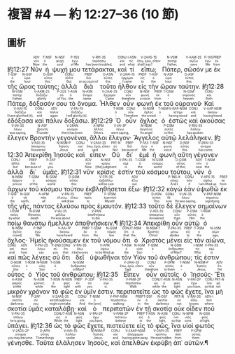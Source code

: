 # 複習 #4 — 約 12:27–36 (10 節)

## 圖析

 <rt>約12:27</rt> <RUBY><ruby><ruby>Νῦν<rt>Now</rt></ruby><rt>νῦν</rt></ruby><rt>ADV</rt></RUBY> <RUBY><ruby><ruby>ἡ<rt>the</rt></ruby><rt>ὁ</rt></ruby><rt>T-NSF</rt></RUBY> <RUBY><ruby><ruby>ψυχή<rt>soul</rt></ruby><rt>ψυχή</rt></ruby><rt>N-NSF</rt></RUBY> <RUBY><ruby><ruby>μου<rt>of Me</rt></ruby><rt>ἐγώ</rt></ruby><rt>P-1GS</rt></RUBY> <RUBY><ruby><ruby>τετάρακται‚<rt>has been troubled‚</rt></ruby><rt>ταράσσω</rt></ruby><rt>V-RPI-3S</rt></RUBY> <RUBY><ruby><ruby>καὶ<rt>and</rt></ruby><rt>καί</rt></ruby><rt>CONJ</rt></RUBY> <RUBY><ruby><ruby>τί<rt>what</rt></ruby><rt>τίς</rt></ruby><rt>I-ASN</rt></RUBY> <RUBY><ruby><ruby>εἴπω;<rt>shall I say?</rt></ruby><rt>ἔπω, ἐρῶ, εἶπον</rt></ruby><rt>V-2AAS-1S</rt></RUBY> <RUBY><ruby><ruby>Πάτερ‚<rt>Father‚</rt></ruby><rt>πατήρ</rt></ruby><rt>N-VSM</rt></RUBY> <RUBY><ruby><ruby>σῶσόν<rt>save</rt></ruby><rt>σῴζω</rt></ruby><rt>V-AAM-2S</rt></RUBY> <RUBY><ruby><ruby>με<rt>Me</rt></ruby><rt>ἐγώ</rt></ruby><rt>P-1AS</rt></RUBY> <RUBY><ruby><ruby>ἐκ<rt>from</rt></ruby><rt>ἐκ</rt></ruby><rt>PREP</rt></RUBY> <RUBY><ruby><ruby>τῆς<rt>the</rt></ruby><rt>ὁ</rt></ruby><rt>T-GSF</rt></RUBY> <RUBY><ruby><ruby>ὥρας<rt>hour</rt></ruby><rt>ὥρα</rt></ruby><rt>N-GSF</rt></RUBY> <RUBY><ruby><ruby>ταύτης;<rt>this.’</rt></ruby><rt>οὗτος</rt></ruby><rt>D-GSF</rt></RUBY> <RUBY><ruby><ruby>ἀλλὰ<rt>But</rt></ruby><rt>ἀλλά</rt></ruby><rt>CONJ</rt></RUBY> <RUBY><ruby><ruby>διὰ<rt>on account of</rt></ruby><rt>διά</rt></ruby><rt>PREP</rt></RUBY> <RUBY><ruby><ruby>τοῦτο<rt>this</rt></ruby><rt>οὗτος</rt></ruby><rt>D-ASN</rt></RUBY> <RUBY><ruby><ruby>ἦλθον<rt>I came</rt></ruby><rt>ἔρχομαι</rt></ruby><rt>V-2AAI-1S</rt></RUBY> <RUBY><ruby><ruby>εἰς<rt>to</rt></ruby><rt>εἰς</rt></ruby><rt>PREP</rt></RUBY> <RUBY><ruby><ruby>τὴν<rt>the</rt></ruby><rt>ὁ</rt></ruby><rt>T-ASF</rt></RUBY> <RUBY><ruby><ruby>ὥραν<rt>hour</rt></ruby><rt>ὥρα</rt></ruby><rt>N-ASF</rt></RUBY> <RUBY><ruby><ruby>ταύτην.<rt>this.</rt></ruby><rt>οὗτος</rt></ruby><rt>D-ASF</rt></RUBY> <rt>約12:28</rt> <RUBY><ruby><ruby>Πάτερ‚<rt>Father‚</rt></ruby><rt>πατήρ</rt></ruby><rt>N-VSM</rt></RUBY> <RUBY><ruby><ruby>δόξασόν<rt>glorify</rt></ruby><rt>δοξάζω</rt></ruby><rt>V-AAM-2S</rt></RUBY> <RUBY><ruby><ruby>σου<rt>of You</rt></ruby><rt>σύ</rt></ruby><rt>P-2GS</rt></RUBY> <RUBY><ruby><ruby>τὸ<rt>the</rt></ruby><rt>ὁ</rt></ruby><rt>T-ASN</rt></RUBY> <RUBY><ruby><ruby>ὄνομα.<rt>name.</rt></ruby><rt>ὄνομα</rt></ruby><rt>N-ASN</rt></RUBY> <RUBY><ruby><ruby>Ἦλθεν<rt>Came</rt></ruby><rt>ἔρχομαι</rt></ruby><rt>V-2AAI-3S</rt></RUBY> <RUBY><ruby><ruby>οὖν<rt>therefore</rt></ruby><rt>οὖν</rt></ruby><rt>CONJ</rt></RUBY> <RUBY><ruby><ruby>φωνὴ<rt>a voice</rt></ruby><rt>φωνή</rt></ruby><rt>N-NSF</rt></RUBY> <RUBY><ruby><ruby>ἐκ<rt>from</rt></ruby><rt>ἐκ</rt></ruby><rt>PREP</rt></RUBY> <RUBY><ruby><ruby>τοῦ<rt>‑</rt></ruby><rt>ὁ</rt></ruby><rt>T-GSM</rt></RUBY> <RUBY><ruby><ruby>οὐρανοῦ·<rt>heaven:</rt></ruby><rt>οὐρανός</rt></ruby><rt>N-GSM</rt></RUBY> <RUBY><ruby><ruby>Καὶ<rt>Both</rt></ruby><rt>καί</rt></ruby><rt>CONJ</rt></RUBY> <RUBY><ruby><ruby>ἐδόξασα<rt>I have glorified [it]‚</rt></ruby><rt>δοξάζω</rt></ruby><rt>V-AAI-1S</rt></RUBY> <RUBY><ruby><ruby>καὶ<rt>and</rt></ruby><rt>καί</rt></ruby><rt>CONJ</rt></RUBY> <RUBY><ruby><ruby>πάλιν<rt>again</rt></ruby><rt>πάλιν</rt></ruby><rt>ADV</rt></RUBY> <RUBY><ruby><ruby>δοξάσω.<rt>I will glorify [it].</rt></ruby><rt>δοξάζω</rt></ruby><rt>V-FAI-1S</rt></RUBY> <rt>約12:29</rt> <RUBY><ruby><ruby>Ὁ<rt>‑</rt></ruby><rt>ὁ</rt></ruby><rt>T-NSM</rt></RUBY> <RUBY><ruby><ruby>οὖν<rt>Therefore</rt></ruby><rt>οὖν</rt></ruby><rt>CONJ</rt></RUBY> <RUBY><ruby><ruby>ὄχλος<rt>the crowd</rt></ruby><rt>ὄχλος</rt></ruby><rt>N-NSM</rt></RUBY> <RUBY><ruby><ruby>ὁ<rt>‑</rt></ruby><rt>ὁ</rt></ruby><rt>T-NSM</rt></RUBY> <RUBY><ruby><ruby>ἑστὼς<rt>having stood</rt></ruby><rt>ἵστημι</rt></ruby><rt>V-RAP-NSM</rt></RUBY> <RUBY><ruby><ruby>καὶ<rt>and</rt></ruby><rt>καί</rt></ruby><rt>CONJ</rt></RUBY> <RUBY><ruby><ruby>ἀκούσας<rt>having heard</rt></ruby><rt>ἀκούω</rt></ruby><rt>V-AAP-NSM</rt></RUBY> <RUBY><ruby><ruby>ἔλεγεν<rt>was saying‚</rt></ruby><rt>λέγω</rt></ruby><rt>V-IAI-3S</rt></RUBY> <RUBY><ruby><ruby>Βροντὴν<rt>Thunder</rt></ruby><rt>βροντή</rt></ruby><rt>N-ASF</rt></RUBY> <RUBY><ruby><ruby>γεγονέναι‚<rt>there has been.</rt></ruby><rt>γίνομαι</rt></ruby><rt>V-2RAN</rt></RUBY> <RUBY><ruby><ruby>ἄλλοι<rt>Others</rt></ruby><rt>ἄλλος</rt></ruby><rt>A-NPM</rt></RUBY> <RUBY><ruby><ruby>ἔλεγον·<rt>were saying‚</rt></ruby><rt>λέγω</rt></ruby><rt>V-IAI-3P</rt></RUBY> <RUBY><ruby><ruby>Ἄγγελος<rt>An angel</rt></ruby><rt>ἄγγελος</rt></ruby><rt>N-NSM</rt></RUBY> <RUBY><ruby><ruby>αὐτῷ<rt>to Him</rt></ruby><rt>αὐτός</rt></ruby><rt>P-DSM</rt></RUBY> <RUBY><ruby><ruby>λελάληκεν.<rt>has spoken.</rt></ruby><rt>λαλέω</rt></ruby><rt>V-RAI-3S</rt></RUBY> <rt>約12:30</rt> <RUBY><ruby><ruby>Ἀπεκρίθη<rt>Answered</rt></ruby><rt>ἀποκρίνω</rt></ruby><rt>V-ADI-3S</rt></RUBY> <RUBY><ruby><ruby>Ἰησοῦς<rt>Jesus</rt></ruby><rt>Ἰησοῦς</rt></ruby><rt>N-NSM-P</rt></RUBY> <RUBY><ruby><ruby>καὶ<rt>and</rt></ruby><rt>καί</rt></ruby><rt>CONJ</rt></RUBY> <RUBY><ruby><ruby>εἶπεν·<rt>said</rt></ruby><rt>ἔπω, ἐρῶ, εἶπον</rt></ruby><rt>V-2AAI-3S</rt></RUBY> <RUBY><ruby><ruby>Οὐ<rt>Not</rt></ruby><rt>οὐ</rt></ruby><rt>PRT-N</rt></RUBY> <RUBY><ruby><ruby>δι᾽<rt>because of</rt></ruby><rt>διά</rt></ruby><rt>PREP</rt></RUBY> <RUBY><ruby><ruby>ἐμὲ<rt>Me</rt></ruby><rt>ἐγώ</rt></ruby><rt>P-1AS</rt></RUBY> <RUBY><ruby><ruby>ἡ<rt>the</rt></ruby><rt>ὁ</rt></ruby><rt>T-NSF</rt></RUBY> <RUBY><ruby><ruby>φωνὴ<rt>voice</rt></ruby><rt>φωνή</rt></ruby><rt>N-NSF</rt></RUBY> <RUBY><ruby><ruby>αὕτη<rt>this</rt></ruby><rt>οὗτος</rt></ruby><rt>D-NSF</rt></RUBY> <RUBY><ruby><ruby>γέγονεν<rt>has come‚</rt></ruby><rt>γίνομαι</rt></ruby><rt>V-2RAI-3S</rt></RUBY> <RUBY><ruby><ruby>ἀλλὰ<rt>but</rt></ruby><rt>ἀλλά</rt></ruby><rt>CONJ</rt></RUBY> <RUBY><ruby><ruby>δι᾽<rt>because of</rt></ruby><rt>διά</rt></ruby><rt>PREP</rt></RUBY> <RUBY><ruby><ruby>ὑμᾶς.<rt>you.</rt></ruby><rt>σύ</rt></ruby><rt>P-2AP</rt></RUBY> <rt>約12:31</rt> <RUBY><ruby><ruby>νῦν<rt>Now</rt></ruby><rt>νῦν</rt></ruby><rt>ADV</rt></RUBY> <RUBY><ruby><ruby>κρίσις<rt>[the] judgment</rt></ruby><rt>κρίσις</rt></ruby><rt>N-NSF</rt></RUBY> <RUBY><ruby><ruby>ἐστὶν<rt>is</rt></ruby><rt>εἰμί</rt></ruby><rt>V-PAI-3S</rt></RUBY> <RUBY><ruby><ruby>τοῦ<rt>the</rt></ruby><rt>ὁ</rt></ruby><rt>T-GSM</rt></RUBY> <RUBY><ruby><ruby>κόσμου<rt>world</rt></ruby><rt>κόσμος</rt></ruby><rt>N-GSM</rt></RUBY> <RUBY><ruby><ruby>τούτου‚<rt>of this;</rt></ruby><rt>οὗτος</rt></ruby><rt>D-GSM</rt></RUBY> <RUBY><ruby><ruby>νῦν<rt>now</rt></ruby><rt>νῦν</rt></ruby><rt>ADV</rt></RUBY> <RUBY><ruby><ruby>ὁ<rt>the</rt></ruby><rt>ὁ</rt></ruby><rt>T-NSM</rt></RUBY> <RUBY><ruby><ruby>ἄρχων<rt>prince</rt></ruby><rt>ἄρχων</rt></ruby><rt>N-NSM</rt></RUBY> <RUBY><ruby><ruby>τοῦ<rt>of the</rt></ruby><rt>ὁ</rt></ruby><rt>T-GSM</rt></RUBY> <RUBY><ruby><ruby>κόσμου<rt>world</rt></ruby><rt>κόσμος</rt></ruby><rt>N-GSM</rt></RUBY> <RUBY><ruby><ruby>τούτου<rt>this</rt></ruby><rt>οὗτος</rt></ruby><rt>D-GSM</rt></RUBY> <RUBY><ruby><ruby>ἐκβληθήσεται<rt>will be cast</rt></ruby><rt>ἐκβάλλω</rt></ruby><rt>V-FPI-3S</rt></RUBY> <RUBY><ruby><ruby>ἔξω·<rt>out.</rt></ruby><rt>ἔξω</rt></ruby><rt>ADV</rt></RUBY> <rt>約12:32</rt> <RUBY><ruby><ruby>κἀγὼ<rt>And I‚</rt></ruby><rt>κἀγώ</rt></ruby><rt>P-1NS-K</rt></RUBY> <RUBY><ruby><ruby>ἐὰν<rt>if</rt></ruby><rt>ἐάν</rt></ruby><rt>CONJ</rt></RUBY> <RUBY><ruby><ruby>ὑψωθῶ<rt>I am lifted up</rt></ruby><rt>ὑψόω</rt></ruby><rt>V-APS-1S</rt></RUBY> <RUBY><ruby><ruby>ἐκ<rt>from</rt></ruby><rt>ἐκ</rt></ruby><rt>PREP</rt></RUBY> <RUBY><ruby><ruby>τῆς<rt>the</rt></ruby><rt>ὁ</rt></ruby><rt>T-GSF</rt></RUBY> <RUBY><ruby><ruby>γῆς‚<rt>earth‚</rt></ruby><rt>γῆ</rt></ruby><rt>N-GSF</rt></RUBY> <RUBY><ruby><ruby>πάντας<rt>all</rt></ruby><rt>πᾶς</rt></ruby><rt>A-APM</rt></RUBY> <RUBY><ruby><ruby>ἑλκύσω<rt>will draw</rt></ruby><rt>ἑλκύω, ἕλκω</rt></ruby><rt>V-FAI-1S</rt></RUBY> <RUBY><ruby><ruby>πρὸς<rt>to</rt></ruby><rt>πρός</rt></ruby><rt>PREP</rt></RUBY> <RUBY><ruby><ruby>ἐμαυτόν.<rt>Myself.</rt></ruby><rt>ἐμαυτοῦ</rt></ruby><rt>F-1ASM</rt></RUBY> <rt>約12:33</rt> <RUBY><ruby><ruby>τοῦτο<rt>This</rt></ruby><rt>οὗτος</rt></ruby><rt>D-ASN</rt></RUBY> <RUBY><ruby><ruby>δὲ<rt>now</rt></ruby><rt>δέ</rt></ruby><rt>CONJ</rt></RUBY> <RUBY><ruby><ruby>ἔλεγεν<rt>He was saying‚</rt></ruby><rt>λέγω</rt></ruby><rt>V-IAI-3S</rt></RUBY> <RUBY><ruby><ruby>σημαίνων<rt>signifying</rt></ruby><rt>σημαίνω</rt></ruby><rt>V-PAP-NSM</rt></RUBY> <RUBY><ruby><ruby>ποίῳ<rt>by what</rt></ruby><rt>ποῖος</rt></ruby><rt>I-DSM</rt></RUBY> <RUBY><ruby><ruby>θανάτῳ<rt>death</rt></ruby><rt>θάνατος</rt></ruby><rt>N-DSM</rt></RUBY> <RUBY><ruby><ruby>ἤμελλεν<rt>He was about</rt></ruby><rt>μέλλω</rt></ruby><rt>V-IAI-3S</rt></RUBY> <RUBY><ruby><ruby>ἀποθνήσκειν.¶<rt>to die.</rt></ruby><rt>ἀποθνήσκω</rt></ruby><rt>V-PAN</rt></RUBY> 
 <rt>約12:34</rt> <RUBY><ruby><ruby>Ἀπεκρίθη<rt>Answered</rt></ruby><rt>ἀποκρίνω</rt></ruby><rt>V-ADI-3S</rt></RUBY> <RUBY><ruby><ruby>οὖν<rt>then</rt></ruby><rt>οὖν</rt></ruby><rt>CONJ</rt></RUBY> <RUBY><ruby><ruby>αὐτῷ<rt>Him</rt></ruby><rt>αὐτός</rt></ruby><rt>P-DSM</rt></RUBY> <RUBY><ruby><ruby>ὁ<rt>the</rt></ruby><rt>ὁ</rt></ruby><rt>T-NSM</rt></RUBY> <RUBY><ruby><ruby>ὄχλος·<rt>crowd‚</rt></ruby><rt>ὄχλος</rt></ruby><rt>N-NSM</rt></RUBY> <RUBY><ruby><ruby>Ἡμεῖς<rt>We</rt></ruby><rt>ἐγώ</rt></ruby><rt>P-1NP</rt></RUBY> <RUBY><ruby><ruby>ἠκούσαμεν<rt>have heard</rt></ruby><rt>ἀκούω</rt></ruby><rt>V-AAI-1P</rt></RUBY> <RUBY><ruby><ruby>ἐκ<rt>from</rt></ruby><rt>ἐκ</rt></ruby><rt>PREP</rt></RUBY> <RUBY><ruby><ruby>τοῦ<rt>the</rt></ruby><rt>ὁ</rt></ruby><rt>T-GSM</rt></RUBY> <RUBY><ruby><ruby>νόμου<rt>law</rt></ruby><rt>νόμος</rt></ruby><rt>N-GSM</rt></RUBY> <RUBY><ruby><ruby>ὅτι<rt>that</rt></ruby><rt>ὅτι</rt></ruby><rt>CONJ</rt></RUBY> <RUBY><ruby><ruby>ὁ<rt>the</rt></ruby><rt>ὁ</rt></ruby><rt>T-NSM</rt></RUBY> <RUBY><ruby><ruby>Χριστὸς<rt>Christ</rt></ruby><rt>Χριστός</rt></ruby><rt>N-NSM-T</rt></RUBY> <RUBY><ruby><ruby>μένει<rt>abides</rt></ruby><rt>μένω</rt></ruby><rt>V-PAI-3S</rt></RUBY> <RUBY><ruby><ruby>εἰς<rt>to</rt></ruby><rt>εἰς</rt></ruby><rt>PREP</rt></RUBY> <RUBY><ruby><ruby>τὸν<rt>the</rt></ruby><rt>ὁ</rt></ruby><rt>T-ASM</rt></RUBY> <RUBY><ruby><ruby>αἰῶνα‚<rt>age‚</rt></ruby><rt>αἰών</rt></ruby><rt>N-ASM</rt></RUBY> <RUBY><ruby><ruby>καὶ<rt>and</rt></ruby><rt>καί</rt></ruby><rt>CONJ</rt></RUBY> <RUBY><ruby><ruby>πῶς<rt>how</rt></ruby><rt>πως</rt></ruby><rt>ADV</rt></RUBY> <RUBY><ruby><ruby>λέγεις<rt>say</rt></ruby><rt>λέγω</rt></ruby><rt>V-PAI-2S</rt></RUBY> <RUBY><ruby><ruby>σὺ<rt>you</rt></ruby><rt>σύ</rt></ruby><rt>P-2NS</rt></RUBY> <RUBY><ruby><ruby>ὅτι<rt>that</rt></ruby><rt>ὅτι</rt></ruby><rt>CONJ</rt></RUBY> <RUBY><ruby><ruby>δεῖ<rt>it behooves</rt></ruby><rt>δέω</rt></ruby><rt>V-PAI-3S</rt></RUBY> <RUBY><ruby><ruby>ὑψωθῆναι<rt>to be lifted up</rt></ruby><rt>ὑψόω</rt></ruby><rt>V-APN</rt></RUBY> <RUBY><ruby><ruby>τὸν<rt>the</rt></ruby><rt>ὁ</rt></ruby><rt>T-ASM</rt></RUBY> <RUBY><ruby><ruby>Υἱὸν<rt>Son</rt></ruby><rt>υἱός</rt></ruby><rt>N-ASM</rt></RUBY> <RUBY><ruby><ruby>τοῦ<rt>‑</rt></ruby><rt>ὁ</rt></ruby><rt>T-GSM</rt></RUBY> <RUBY><ruby><ruby>ἀνθρώπου;<rt>of Man?</rt></ruby><rt>ἄνθρωπος</rt></ruby><rt>N-GSM</rt></RUBY> <RUBY><ruby><ruby>τίς<rt>Who</rt></ruby><rt>τίς</rt></ruby><rt>I-NSM</rt></RUBY> <RUBY><ruby><ruby>ἐστιν<rt>is</rt></ruby><rt>εἰμί</rt></ruby><rt>V-PAI-3S</rt></RUBY> <RUBY><ruby><ruby>οὗτος<rt>this</rt></ruby><rt>οὗτος</rt></ruby><rt>D-NSM</rt></RUBY> <RUBY><ruby><ruby>ὁ<rt>‑</rt></ruby><rt>ὁ</rt></ruby><rt>T-NSM</rt></RUBY> <RUBY><ruby><ruby>Υἱὸς<rt>Son</rt></ruby><rt>υἱός</rt></ruby><rt>N-NSM</rt></RUBY> <RUBY><ruby><ruby>τοῦ<rt>‑</rt></ruby><rt>ὁ</rt></ruby><rt>T-GSM</rt></RUBY> <RUBY><ruby><ruby>ἀνθρώπου;<rt>of Man?</rt></ruby><rt>ἄνθρωπος</rt></ruby><rt>N-GSM</rt></RUBY> <rt>約12:35</rt> <RUBY><ruby><ruby>Εἶπεν<rt>Said</rt></ruby><rt>ἔπω, ἐρῶ, εἶπον</rt></ruby><rt>V-2AAI-3S</rt></RUBY> <RUBY><ruby><ruby>οὖν<rt>therefore</rt></ruby><rt>οὖν</rt></ruby><rt>CONJ</rt></RUBY> <RUBY><ruby><ruby>αὐτοῖς<rt>to them</rt></ruby><rt>αὐτός</rt></ruby><rt>P-DPM</rt></RUBY> <RUBY><ruby><ruby>ὁ<rt>‑</rt></ruby><rt>ὁ</rt></ruby><rt>T-NSM</rt></RUBY> <RUBY><ruby><ruby>Ἰησοῦς·<rt>Jesus‚</rt></ruby><rt>Ἰησοῦς</rt></ruby><rt>N-NSM-P</rt></RUBY> <RUBY><ruby><ruby>Ἔτι<rt>Yet</rt></ruby><rt>ἔτι</rt></ruby><rt>ADV</rt></RUBY> <RUBY><ruby><ruby>μικρὸν<rt>a little</rt></ruby><rt>μικρός</rt></ruby><rt>A-ASM</rt></RUBY> <RUBY><ruby><ruby>χρόνον<rt>while</rt></ruby><rt>χρόνος</rt></ruby><rt>N-ASM</rt></RUBY> <RUBY><ruby><ruby>τὸ<rt>the</rt></ruby><rt>ὁ</rt></ruby><rt>T-NSN</rt></RUBY> <RUBY><ruby><ruby>φῶς<rt>light</rt></ruby><rt>φῶς</rt></ruby><rt>N-NSN</rt></RUBY> <RUBY><ruby><ruby>ἐν<rt>with</rt></ruby><rt>ἐν</rt></ruby><rt>PREP</rt></RUBY> <RUBY><ruby><ruby>ὑμῖν<rt>you</rt></ruby><rt>σύ</rt></ruby><rt>P-2DP</rt></RUBY> <RUBY><ruby><ruby>ἐστιν.<rt>is.</rt></ruby><rt>εἰμί</rt></ruby><rt>V-PAI-3S</rt></RUBY> <RUBY><ruby><ruby>περιπατεῖτε<rt>Walk</rt></ruby><rt>περιπατέω</rt></ruby><rt>V-PAM-2P</rt></RUBY> <RUBY><ruby><ruby>ὡς<rt>while</rt></ruby><rt>ὡς</rt></ruby><rt>CONJ</rt></RUBY> <RUBY><ruby><ruby>τὸ<rt>the</rt></ruby><rt>ὁ</rt></ruby><rt>T-ASN</rt></RUBY> <RUBY><ruby><ruby>φῶς<rt>light</rt></ruby><rt>φῶς</rt></ruby><rt>N-ASN</rt></RUBY> <RUBY><ruby><ruby>ἔχετε‚<rt>you have‚</rt></ruby><rt>ἔχω</rt></ruby><rt>V-PAI-2P</rt></RUBY> <RUBY><ruby><ruby>ἵνα<rt>so that</rt></ruby><rt>ἵνα</rt></ruby><rt>CONJ</rt></RUBY> <RUBY><ruby><ruby>μὴ<rt>not</rt></ruby><rt>μή</rt></ruby><rt>PRT-N</rt></RUBY> <RUBY><ruby><ruby>σκοτία<rt>darkness</rt></ruby><rt>σκοτία</rt></ruby><rt>N-NSF</rt></RUBY> <RUBY><ruby><ruby>ὑμᾶς<rt>you</rt></ruby><rt>σύ</rt></ruby><rt>P-2AP</rt></RUBY> <RUBY><ruby><ruby>καταλάβῃ·<rt>might overtake.</rt></ruby><rt>καταλαμβάνω</rt></ruby><rt>V-2AAS-3S</rt></RUBY> <RUBY><ruby><ruby>καὶ<rt>And</rt></ruby><rt>καί</rt></ruby><rt>CONJ</rt></RUBY> <RUBY><ruby><ruby>ὁ<rt>the [one]</rt></ruby><rt>ὁ</rt></ruby><rt>T-NSM</rt></RUBY> <RUBY><ruby><ruby>περιπατῶν<rt>walking</rt></ruby><rt>περιπατέω</rt></ruby><rt>V-PAP-NSM</rt></RUBY> <RUBY><ruby><ruby>ἐν<rt>in</rt></ruby><rt>ἐν</rt></ruby><rt>PREP</rt></RUBY> <RUBY><ruby><ruby>τῇ<rt>the</rt></ruby><rt>ὁ</rt></ruby><rt>T-DSF</rt></RUBY> <RUBY><ruby><ruby>σκοτίᾳ<rt>darkness</rt></ruby><rt>σκοτία</rt></ruby><rt>N-DSF</rt></RUBY> <RUBY><ruby><ruby>οὐκ<rt>not</rt></ruby><rt>οὐ</rt></ruby><rt>PRT-N</rt></RUBY> <RUBY><ruby><ruby>οἶδεν<rt>knows</rt></ruby><rt>εἴδω</rt></ruby><rt>V-RAI-3S</rt></RUBY> <RUBY><ruby><ruby>ποῦ<rt>where</rt></ruby><rt>ποῦ</rt></ruby><rt>ADV-I</rt></RUBY> <RUBY><ruby><ruby>ὑπάγει.<rt>he is going.</rt></ruby><rt>ὑπάγω</rt></ruby><rt>V-PAI-3S</rt></RUBY> <rt>約12:36</rt> <RUBY><ruby><ruby>ὡς<rt>While</rt></ruby><rt>ὡς</rt></ruby><rt>CONJ</rt></RUBY> <RUBY><ruby><ruby>τὸ<rt>the</rt></ruby><rt>ὁ</rt></ruby><rt>T-ASN</rt></RUBY> <RUBY><ruby><ruby>φῶς<rt>light</rt></ruby><rt>φῶς</rt></ruby><rt>N-ASN</rt></RUBY> <RUBY><ruby><ruby>ἔχετε‚<rt>you have‚</rt></ruby><rt>ἔχω</rt></ruby><rt>V-PAI-2P</rt></RUBY> <RUBY><ruby><ruby>πιστεύετε<rt>believe</rt></ruby><rt>πιστεύω</rt></ruby><rt>V-PAM-2P</rt></RUBY> <RUBY><ruby><ruby>εἰς<rt>in</rt></ruby><rt>εἰς</rt></ruby><rt>PREP</rt></RUBY> <RUBY><ruby><ruby>τὸ<rt>the</rt></ruby><rt>ὁ</rt></ruby><rt>T-ASN</rt></RUBY> <RUBY><ruby><ruby>φῶς‚<rt>light‚</rt></ruby><rt>φῶς</rt></ruby><rt>N-ASN</rt></RUBY> <RUBY><ruby><ruby>ἵνα<rt>so that</rt></ruby><rt>ἵνα</rt></ruby><rt>CONJ</rt></RUBY> <RUBY><ruby><ruby>υἱοὶ<rt>sons</rt></ruby><rt>υἱός</rt></ruby><rt>N-NPM</rt></RUBY> <RUBY><ruby><ruby>φωτὸς<rt>of light</rt></ruby><rt>φῶς</rt></ruby><rt>N-GSN</rt></RUBY> <RUBY><ruby><ruby>γένησθε.<rt>you may become.</rt></ruby><rt>γίνομαι</rt></ruby><rt>V-2ADS-2P</rt></RUBY> <RUBY><ruby><ruby>Ταῦτα<rt>These things</rt></ruby><rt>οὗτος</rt></ruby><rt>D-APN</rt></RUBY> <RUBY><ruby><ruby>ἐλάλησεν<rt>spoke</rt></ruby><rt>λαλέω</rt></ruby><rt>V-AAI-3S</rt></RUBY> <RUBY><ruby><ruby>Ἰησοῦς‚<rt>Jesus‚</rt></ruby><rt>Ἰησοῦς</rt></ruby><rt>N-NSM-P</rt></RUBY> <RUBY><ruby><ruby>καὶ<rt>and</rt></ruby><rt>καί</rt></ruby><rt>CONJ</rt></RUBY> <RUBY><ruby><ruby>ἀπελθὼν<rt>having gone away‚</rt></ruby><rt>ἀπέρχομαι</rt></ruby><rt>V-2AAP-NSM</rt></RUBY> <RUBY><ruby><ruby>ἐκρύβη<rt>He was hidden</rt></ruby><rt>κρύπτω</rt></ruby><rt>V-2API-3S</rt></RUBY> <RUBY><ruby><ruby>ἀπ᾽<rt>from</rt></ruby><rt>ἀπό</rt></ruby><rt>PREP</rt></RUBY> <RUBY><ruby><ruby>αὐτῶν.¶<rt>them.</rt></ruby><rt>αὐτός</rt></ruby><rt>P-GPM</rt></RUBY>